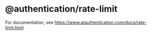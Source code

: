 # @authentication/rate-limit

For documentation, see https://www.atauthentication.com/docs/rate-limit.html